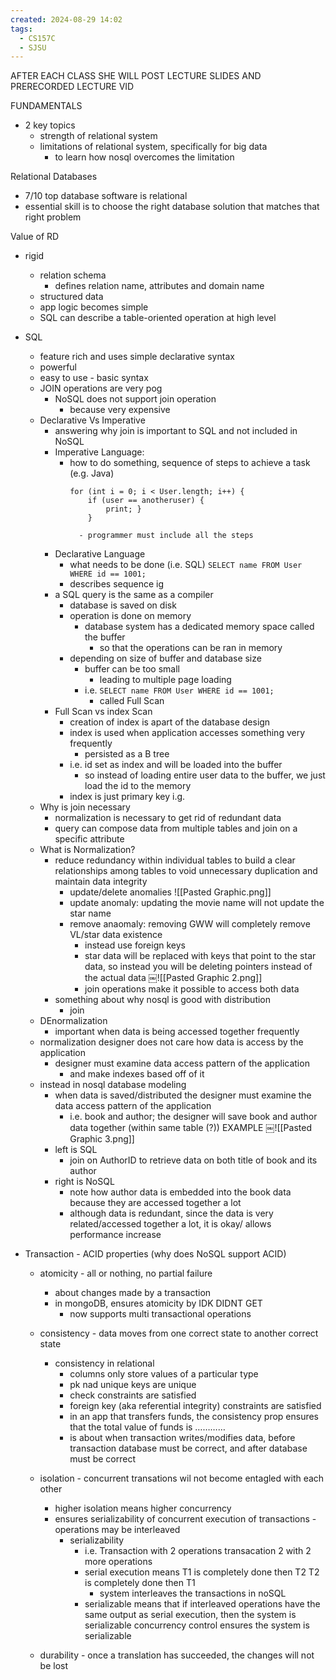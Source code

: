 ```yaml
---
created: 2024-08-29 14:02
tags:
  - CS157C
  - SJSU
---
```

AFTER EACH CLASS SHE WILL POST LECTURE SLIDES AND PRERECORDED LECTURE VID

FUNDAMENTALS
- 2 key topics
	- strength of relational system
	- limitations of relational system, specifically for big data
		- to learn how nosql overcomes the limitation

Relational Databases
- 7/10 top database software is relational
- essential skill is to choose the right database solution that matches that right problem

Value of RD
- rigid
	- relation schema
		- defines relation name, attributes and domain name
	- structured data 
	- app logic becomes simple
	 - SQL can describe a table-oriented operation at high level
- SQL
	- feature rich and uses simple declarative syntax
	- powerful
	- easy to use - basic syntax
	- JOIN operations are very pog
		- NoSQL does not support join operation
			- because very expensive 
	- Declarative Vs Imperative
		- answering why join is important to SQL and not included in  NoSQL
		- Imperative Language:
			- how to do something, sequence of steps to achieve a task (e.g. Java)
				```User[] user = new User[100];
				for (int i = 0; i < User.length; i++) {
					if (user == anotheruser) {
						print; }
					}
				```
					- programmer must include all the steps
		- Declarative Language
			- what needs to be done (i.e. SQL)
				```SELECT name FROM User WHERE id == 1001;```
			- describes sequence ig
		- a SQL query is the same as a compiler
			- database is saved on disk
			- operation is done on memory
				- database system has a dedicated memory space called the buffer
					- so that the operations can be ran in memory
			- depending on size of buffer and database size
				- buffer can be too small
					- leading to multiple page loading
				- i.e. ```SELECT name FROM User WHERE id == 1001;```
					- called Full Scan
		- Full Scan vs index Scan
			- creation of index is apart of the database design
			- index is used when application accesses something very frequently
				- persisted as a B tree
			- i.e. id set as index and will be loaded into the buffer
				- so instead of loading entire user data to the buffer, we just load the id to the memory 
			- index is just primary key i.g.
	- Why is join necessary
		- normalization is necessary to get rid of redundant data
		- query can compose data from multiple tables and join on a specific attribute
	- What is Normalization?
		- reduce redundancy within individual tables to build a clear relationships among tables to void unnecessary duplication and maintain data integrity
			- update/delete anomalies
		![[Pasted Graphic.png]]
			- update anomaly: updating the movie name will not update the star name
			- remove anaomaly: removing GWW will completely remove VL/star data existence 
				- instead use foreign keys
				- star data will be replaced with keys that point to the star data, so instead you will be deleting pointers instead of the actual data
				￼![[Pasted Graphic 2.png]]
				- join operations make it possible to access both data
		- something about why nosql is good with distribution
			- join 
	- DEnormalization
		- important when data is being accessed together frequently
	- normalization designer does not care how data is access by the application
		- designer must examine data access pattern of the application
			- and make indexes based off of it
	- instead in nosql database modeling
		- when data is saved/distributed the designer must examine the data access pattern of the application
			- i.e. book and author; the designer will save book and author data together (within same table (?))
	EXAMPLE
	￼![[Pasted Graphic 3.png]]
		- left is SQL
			- join on AuthorID to retrieve data on both title of book and its author
		- right is NoSQL
			- note how author data is embedded into the book data because they are accessed together a lot
			- although data is redundant, since the data is very related/accessed together a lot, it is okay/ allows performance increase	
		
- Transaction - ACID properties (why does NoSQL support ACID)
	- atomicity - all or nothing, no partial failure
		- about changes made by a transaction
		- in mongoDB, ensures atomicity by IDK DIDNT GET
			- now supports multi transactional operations
	- consistency - data moves from one correct state to another correct state
		- consistency in relational
			- columns only store values of a particular type
			- pk nad unique keys are unique
			- check constraints are satisfied
			- foreign key (aka referential integrity) constraints are satisfied
			- in an app that transfers funds, the consistency prop ensures that the total value of funds is …………
			- is about when transaction writes/modifies data, before transaction database must be correct, and after database must be correct
		
	- isolation - concurrent transations wil not become entagled with each other
		- higher isolation means higher concurrency
		- ensures serializability of concurrent execution of transactions - operations may be interleaved
			- serializability
				- i.e. Transaction with 2 operations
					transacation 2 with 2 more operations
				- serial execution means T1 is completely done then T2
							        T2 is completely done then T1
					- system interleaves the transactions in noSQL
				- serializable means that if interleaved operations have the same output as serial execution, then the system is serializable 
		concurrency control ensures the system is serializable
	- durability - once a translation has succeeded, the changes will not be lost